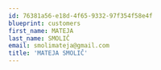 ```yaml
---
id: 76381a56-e18d-4f65-9332-97f354f58e4f
blueprint: customers
first_name: MATEJA
last_name: SMOLIČ
email: smolimateja@gmail.com
title: 'MATEJA SMOLIČ'
---
```

